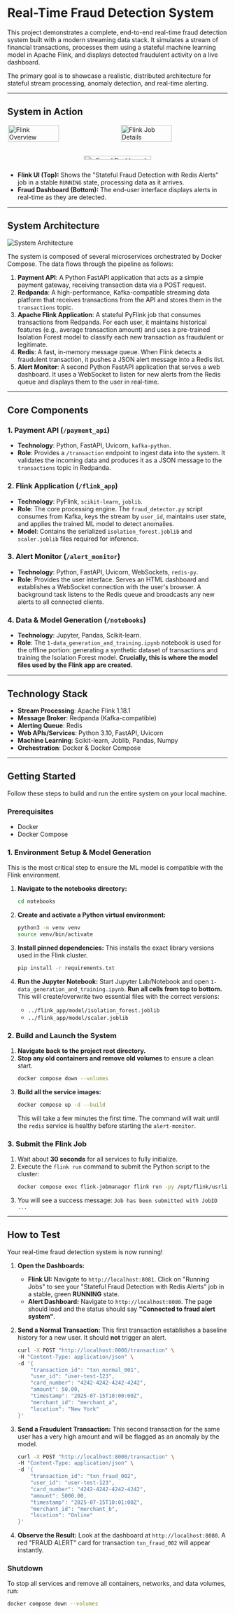 # Real-Time Fraud Detection System

This project demonstrates a complete, end-to-end real-time fraud detection system built with a modern streaming data stack. It simulates a stream of financial transactions, processes them using a stateful machine learning model in Apache Flink, and displays detected fraudulent activity on a live dashboard.

The primary goal is to showcase a realistic, distributed architecture for stateful stream processing, anomaly detection, and real-time alerting.

---

## System in Action

<div style="display: flex; flex-wrap: wrap; justify-content: center; gap: 16px;">

  <img src="./docs/images/flink-overview.png" alt="Flink Overview" width="48%">
  <img src="./docs/images/flink-job-details.png" alt="Flink Job Details" width="48%">

  <div style="width: 70%; text-align: center; margin-top: 16px;">
    <img src="./docs/images/fraud-dashboard.png" alt="Fraud Dashboard" width="66%">
  </div>

</div>

- **Flink UI (Top):** Shows the "Stateful Fraud Detection with Redis Alerts" job in a stable `RUNNING` state, processing data as it arrives.
- **Fraud Dashboard (Bottom):** The end-user interface displays alerts in real-time as they are detected.

---

## System Architecture

![System Architecture](./docs/system-architecture.png)

The system is composed of several microservices orchestrated by Docker Compose. The data flows through the pipeline as follows:

1.  **Payment API**: A Python FastAPI application that acts as a simple payment gateway, receiving transaction data via a POST request.
2.  **Redpanda**: A high-performance, Kafka-compatible streaming data platform that receives transactions from the API and stores them in the `transactions` topic.
3.  **Apache Flink Application**: A stateful PyFlink job that consumes transactions from Redpanda. For each user, it maintains historical features (e.g., average transaction amount) and uses a pre-trained Isolation Forest model to classify each new transaction as fraudulent or legitimate.
4.  **Redis**: A fast, in-memory message queue. When Flink detects a fraudulent transaction, it pushes a JSON alert message into a Redis list.
5.  **Alert Monitor**: A second Python FastAPI application that serves a web dashboard. It uses a WebSocket to listen for new alerts from the Redis queue and displays them to the user in real-time.

---

## Core Components

### 1. Payment API (`/payment_api`)

- **Technology**: Python, FastAPI, Uvicorn, `kafka-python`.
- **Role**: Provides a `/transaction` endpoint to ingest data into the system. It validates the incoming data and produces it as a JSON message to the `transactions` topic in Redpanda.

### 2. Flink Application (`/flink_app`)

- **Technology**: PyFlink, `scikit-learn`, `joblib`.
- **Role**: The core processing engine. The `fraud_detector.py` script consumes from Kafka, keys the stream by `user_id`, maintains user state, and applies the trained ML model to detect anomalies.
- **Model**: Contains the serialized `isolation_forest.joblib` and `scaler.joblib` files required for inference.

### 3. Alert Monitor (`/alert_monitor`)

- **Technology**: Python, FastAPI, Uvicorn, WebSockets, `redis-py`.
- **Role**: Provides the user interface. Serves an HTML dashboard and establishes a WebSocket connection with the user's browser. A background task listens to the Redis queue and broadcasts any new alerts to all connected clients.

### 4. Data & Model Generation (`/notebooks`)

- **Technology**: Jupyter, Pandas, Scikit-learn.
- **Role**: The `1-data_generation_and_training.ipynb` notebook is used for the offline portion: generating a synthetic dataset of transactions and training the Isolation Forest model. **Crucially, this is where the model files used by the Flink app are created.**

---

## Technology Stack

- **Stream Processing**: Apache Flink 1.18.1
- **Message Broker**: Redpanda (Kafka-compatible)
- **Alerting Queue**: Redis
- **Web APIs/Services**: Python 3.10, FastAPI, Uvicorn
- **Machine Learning**: Scikit-learn, Joblib, Pandas, Numpy
- **Orchestration**: Docker & Docker Compose

---

## Getting Started

Follow these steps to build and run the entire system on your local machine.

### Prerequisites

- Docker
- Docker Compose

### 1. Environment Setup & Model Generation

This is the most critical step to ensure the ML model is compatible with the Flink environment.

1.  **Navigate to the notebooks directory:**

    ```bash
    cd notebooks
    ```

2.  **Create and activate a Python virtual environment:**

    ```bash
    python3 -m venv venv
    source venv/bin/activate
    ```

3.  **Install pinned dependencies:**
    This installs the exact library versions used in the Flink cluster.

    ```bash
    pip install -r requirements.txt
    ```

4.  **Run the Jupyter Notebook:**
    Start Jupyter Lab/Notebook and open `1-data_generation_and_training.ipynb`. **Run all cells from top to bottom.** This will create/overwrite two essential files with the correct versions:
    - `../flink_app/model/isolation_forest.joblib`
    - `../flink_app/model/scaler.joblib`

### 2. Build and Launch the System

1.  **Navigate back to the project root directory.**
2.  **Stop any old containers and remove old volumes** to ensure a clean start.
    ```bash
    docker compose down --volumes
    ```
3.  **Build all the service images:**
    ```bash
    docker compose up -d --build
    ```
    This will take a few minutes the first time. The command will wait until the `redis` service is healthy before starting the `alert-monitor`.

### 3. Submit the Flink Job

1.  Wait about **30 seconds** for all services to fully initialize.
2.  Execute the `flink run` command to submit the Python script to the cluster:
    ```bash
    docker compose exec flink-jobmanager flink run -py /opt/flink/usrlib/fraud_detector.py
    ```
3.  You will see a success message: `Job has been submitted with JobID ...`

---

## How to Test

Your real-time fraud detection system is now running!

1.  **Open the Dashboards:**

    - **Flink UI:** Navigate to `http://localhost:8081`. Click on "Running Jobs" to see your "Stateful Fraud Detection with Redis Alerts" job in a stable, green **RUNNING** state.
    - **Alert Dashboard:** Navigate to `http://localhost:8080`. The page should load and the status should say **"Connected to fraud alert system"**.

2.  **Send a Normal Transaction:**
    This first transaction establishes a baseline history for a new user. It should **not** trigger an alert.

    ```bash
    curl -X POST "http://localhost:8000/transaction" \
    -H "Content-Type: application/json" \
    -d '{
        "transaction_id": "txn_normal_001",
        "user_id": "user-test-123",
        "card_number": "4242-4242-4242-4242",
        "amount": 50.00,
        "timestamp": "2025-07-15T10:00:00Z",
        "merchant_id": "merchant_a",
        "location": "New York"
    }'
    ```

3.  **Send a Fraudulent Transaction:**
    This second transaction for the same user has a very high amount and will be flagged as an anomaly by the model.

    ```bash
    curl -X POST "http://localhost:8000/transaction" \
    -H "Content-Type: application/json" \
    -d '{
        "transaction_id": "txn_fraud_002",
        "user_id": "user-test-123",
        "card_number": "4242-4242-4242-4242",
        "amount": 5000.00,
        "timestamp": "2025-07-15T10:01:00Z",
        "merchant_id": "merchant_b",
        "location": "Online"
    }'
    ```

4.  **Observe the Result:**
    Look at the dashboard at `http://localhost:8080`. A red "FRAUD ALERT" card for transaction `txn_fraud_002` will appear instantly.

### Shutdown

To stop all services and remove all containers, networks, and data volumes, run:

```bash
docker compose down --volumes
```
